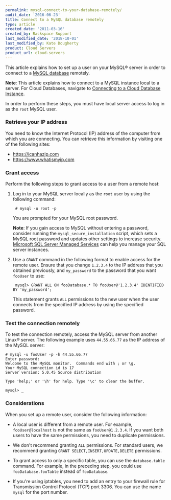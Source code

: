 ```yaml
---
permalink: mysql-connect-to-your-database-remotely/
audit_date: '2016-06-23'
title: Connect to a MySQL database remotely
type: article
created_date: '2011-03-16'
created_by: Rackspace Support
last_modified_date: '2018-10-01'
last_modified_by: Kate Dougherty
product: Cloud Servers
product_url: cloud-servers
---
```


This article explains how to set up a user on your MySQL&reg; server in order
to connect to a [MySQL
database](https://www.rackspace.com/cloud/databases) remotely.

**Note**: This article explains how to connect to a MySQL instance local to a server.  For Cloud Databases, navigate to [Connecting to a Cloud Database Instance](https://support.rackspace.com/how-to/connect-to-a-cloud-databases-instance/).

In order to perform these steps, you must have local server access to log in as
the `root` MySQL user.

### Retrieve your IP address

You need to know the Internet Protocol (IP) address of the computer from which
you are connecting. You can retrieve this information by visiting one of the
following sites:

-   <https://icanhazip.com>
-   <https://www.whatismyip.com>

### Grant access

Perform the following steps to grant access to a user from a remote host:

1. Log in to your MySQL server locally as the `root` user by using the
   following command:

        # mysql -u root -p

    You are prompted for your MySQL root password.

    **Note**: If you gain access to MySQL without entering a password,
    consider running the `mysql_secure_installation` script, which sets a
    MySQL root password and updates other settings to increase
    security. [Microsoft SQL Server Managed
    Services](https://www.rackspace.com/managed-hosting/database-services/microsoft-sql) can help you manage your SQL server instances.

2. Use a `GRANT` command in the following format to enable access for the
   remote user. Ensure that you change `1.2.3.4` to the IP address that you
   obtained previously, and `my_password` to the password that you
   want `fooUser` to use:

        mysql> GRANT ALL ON fooDatabase.* TO fooUser@'1.2.3.4' IDENTIFIED BY 'my_password';

    This statement grants `ALL` permissions to the new user when the user
    connects from the specified IP address by using the specified password.

### Test the connection remotely

To test the connection remotely, access the MySQL server from another
Linux&reg; server. The following example uses `44.55.66.77` as the IP address
of the MySQL server:

    # mysql -u fooUser -p -h 44.55.66.77
    Enter password:
    Welcome to the MySQL monitor.  Commands end with ; or \g.
    Your MySQL connection id is 17
    Server version: 5.0.45 Source distribution

    Type 'help;' or '\h' for help. Type '\c' to clear the buffer.

    mysql> _

### Considerations

When you set up a remote user, consider the following information:

 - A local user is different from a remote user. For example,
   `fooUser@localhost` is not the same as `fooUser@1.2.3.4`. If you want
   both users to have the same permissions, you need to duplicate permissions.

 - We don't recommend granting `ALL` permissions. For standard users, we
   recommend granting `GRANT SELECT,INSERT,UPDATE,DELETE` permissions.

 - To grant access to only a specific table, you can use the `database.table`
   command. For example, in the preceding step, you could use `fooDatabase.fooTable` instead of `fooDatabase`.

 - If you're using iptables, you need to add an entry to your firewall rule
   for Transmission Control Protocol (TCP) port 3306. You can use the name
   `mysql` for the port number.
